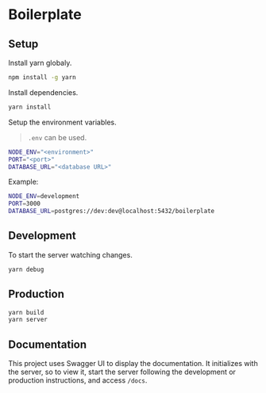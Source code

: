 # Boilerplate

## Setup

Install yarn globaly.

```sh
npm install -g yarn
```

Install dependencies.

```sh
yarn install
```

Setup the environment variables.

> `.env` can be used.

```sh
NODE_ENV="<environment>"
PORT="<port>"
DATABASE_URL="<database URL>"
```

Example:

```sh
NODE_ENV=development
PORT=3000
DATABASE_URL=postgres://dev:dev@localhost:5432/boilerplate
```

## Development

To start the server watching changes.

```sh
yarn debug
```

## Production

```sh
yarn build
yarn server
```

## Documentation

This project uses Swagger UI to display the documentation. It initializes with the server, so to view it, start the server following the development or production instructions, and access `/docs`.
